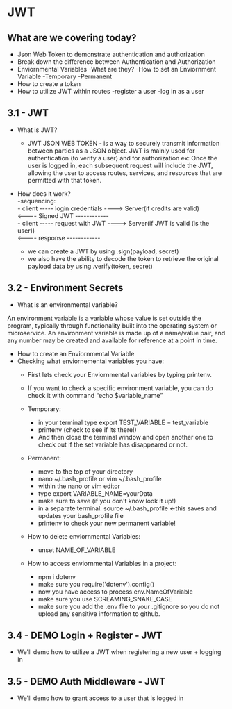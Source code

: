 # JWT

## What are we covering today?

- Json Web Token to demonstrate authentication and authorization
- Break down the difference between Authentication and Authorization
- Enviornmental Variables
    -What are they?
    -How to set an Enviornment Variable
        -Temporary
        -Permanent
- How to create a token
- How to utilize JWT within routes 
    -register a user
    -log in as a user

## 3.1 - JWT
- What is JWT?
    - JWT JSON WEB TOKEN - is a way to securely transmit information between parties as a JSON object. JWT is mainly used for authentication (to verify a user) and for authorization ex: Once the user is logged in, each subsequent request will include the JWT, allowing the user to access routes, services, and resources that are permitted with that token.

- How does it work?<br>
    -sequencing: <br>
        - client ----- login credentials ----> Server(if credits are valid)<br>
                 <---- Signed JWT ------------<br>
        - client ----- request with JWT ----> Server(if JWT is valid (is the user))<br>
                 <---- response ------------<br>  

    - we can create a JWT by using .sign(payload, secret) 
    - we also have the ability to decode the token to retrieve the original payload data by using .verify(token, secret)

## 3.2 - Environment Secrets
- What is an environmental variable?

An environment variable is a variable whose value is set outside the program, typically through functionality built into the operating system or microservice. An environment variable is made up of a name/value pair, and any number may be created and available for reference at a point in time.

- How to create an Enviornmental Variable
- Checking what enviornemental variables you have:
    - First lets check your Enviornmental variables by typing printenv.
    - If you want to check a specific environment variable, you can do check it with command “echo $variable_name” <br>

    - Temporary:<br>
        - in your terminal type export TEST_VARIABLE = test_variable
        - printenv (check to see if its there!)
        - And then close the terminal window and open another one to check out if the set variable has disappeared or not.
    
    - Permanent: <br>
        - move to the top of your directory 
        - nano ~/.bash_profile or vim ~/.bash_profile
        - within the nano or vim editor
        - type export VARIABLE_NAME=yourData
        - make sure to save (if you don't know look it up!)
        - in a separate terminal: source ~/.bash_profile <-this saves and updates your bash_profile file
        - printenv to check your new permanent variable!

    - How to delete enviornmental Variables:
        - unset NAME_OF_VARIABLE

    
    - How to access enviornmental Variables in a project:
        - npm i dotenv
        - make sure you require('dotenv').config()
        - now you have access to process.env.NameOfVariable
        - make sure you use SCREAMING_SNAKE_CASE
        - make sure you add the .env file to your .gitignore so you do not upload any sensitive information to github.



## 3.4 - DEMO Login + Register - JWT
- We'll demo how to utilize a JWT when registering a new user + logging in

## 3.5 - DEMO Auth Middleware - JWT
- We'll demo how to grant access to a user that is logged in
